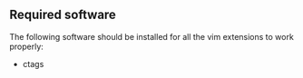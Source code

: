 ## Required software

The following software should be installed for all the vim extensions to work properly:

 * ctags
